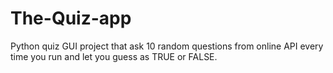 # The-Quiz-app
Python  quiz GUI project that ask 10 random questions  from online API every time you run and let you guess as TRUE or FALSE. 
